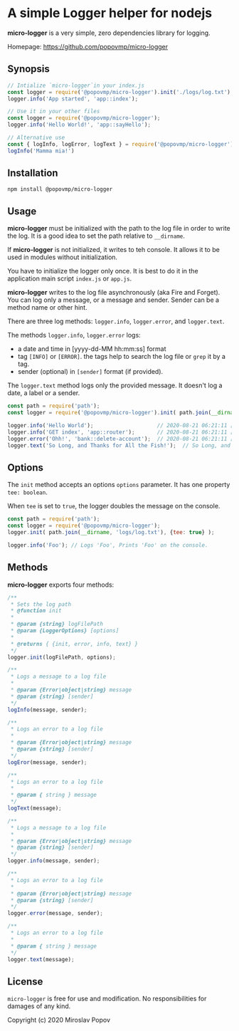 # A simple Logger helper for nodejs

**micro-logger** is a very simple, zero dependencies library for logging.

Homepage: https://github.com/popovmp/micro-logger

## Synopsis

```javascript
// Intialize `micro-logger`in your index.js
const logger = require('@popovmp/micro-logger').init('./logs/log.txt');
logger.info('App started', 'app::index');

// Use it in your other files
const logger = require('@popovmp/micro-logger');
logger.info('Hello World!', 'app::sayHello');

// Alternative use
const { logInfo, logError, logText } = require('@popovmp/micro-logger'); 
logInfo('Mamma mia!')
```

## Installation

```
npm install @popovmp/micro-logger
```

## Usage

**micro-logger** must be initialized with the path to the log file in order to write the log.
It is a good idea to set the path relative to `__dirname`.

If **micro-logger** is not initialized, it writes to teh console.
It allows it to be used in modules without initialization. 

You have to initialize the logger only once. It is best to do it in the application main script `index.js` or `app.js`. 

**micro-logger** writes to the log file asynchronously (aka Fire and Forget).
You can log only a message, or a message and sender. Sender can be a method name or other hint.

There are three log methods: `logger.info`, `logger.error`, and `logger.text`.

The methods `logger.info`, `logger.error` logs:

  - a date and time in [yyyy-dd-MM hh:mm:ss] format
  - tag `[INFO]` or `[ERROR]`. the tags help to search the log file or `grep` it by a tag.
  - sender (optional) in `[sender]` format (if provided).

The `logger.text` method logs only the provided message. It doesn't log a date, a label or a sender.

```javascript
const path = require('path');
const logger = require('@popovmp/micro-logger').init( path.join(__dirname, 'logs/log.txt') );

logger.info('Hello World');                    // 2020-08-21 06:21:11 [INFO] Hello World
logger.info('GET index', 'app::router');       // 2020-08-21 06:21:11 [INFO] [app::router] GET index
logger.error('Ohh!', 'bank::delete-account');  // 2020-08-21 06:21:11 [ERROR] [bank::delete-account] Ohh!
logger.text('So Long, and Thanks for All the Fish!');  // So Long, and Thanks for All the Fish!
```

## Options

The `init` method accepts an options `options` parameter. It has one property `tee: boolean`. 

When `tee` is set to `true`, the logger doubles the message on the console.

```javascript
const path = require('path');
const logger = require('@popovmp/micro-logger');
logger.init( path.join(__dirname, 'logs/log.txt'), {tee: true} );

logger.info('Foo'); // Logs 'Foo', Prints 'Foo' on the console.
```

## Methods

**micro-logger** exports four methods:

```javascript
/**
 * Sets the log path
 * @function init
 *
 * @param {string} logFilePath
 * @param {LoggerOptions} [options]
 *
 * @returns { {init, error, info, text} }
 */
logger.init(logFilePath, options);
```

```javascript
/**
 * Logs a message to a log file
 *
 * @param {Error|object|string} message
 * @param {string} [sender]
 */
logInfo(message, sender);
```

```javascript
/**
 * Logs an error to a log file
 *
 * @param {Error|object|string} message
 * @param {string} [sender]
 */
logEror(message, sender);
```

```javascript
/**
 * Logs an error to a log file
 *
 * @param { string } message
 */
logText(message);
```

```javascript
/**
 * Logs a message to a log file
 *
 * @param {Error|object|string} message
 * @param {string} [sender]
 */
logger.info(message, sender);
```

```javascript
/**
 * Logs an error to a log file
 *
 * @param {Error|object|string} message
 * @param {string} [sender]
 */
logger.error(message, sender);
```

```javascript
/**
 * Logs an error to a log file
 *
 * @param { string } message
 */
logger.text(message);
```

## License

`micro-logger` is free for use and modification. No responsibilities for damages of any kind.

Copyright (c) 2020 Miroslav Popov
